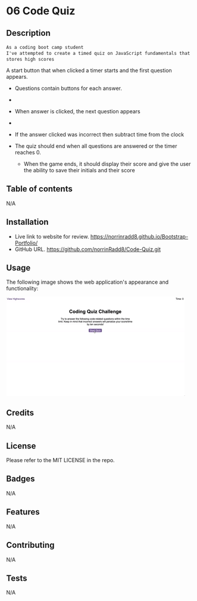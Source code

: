 # 06 Code Quiz

## Description
```
As a coding boot camp student
I've attempted to create a timed quiz on JavaScript fundamentals that stores high scores
```
A start button that when clicked a timer starts and the first question appears.
 
  * Questions contain buttons for each answer.
  * 
  * When answer is clicked, the next question appears
  * 
  * If the answer clicked was incorrect then subtract time from the clock

* The quiz should end when all questions are answered or the timer reaches 0.

  * When the game ends, it should display their score and give the user the ability to save their initials and their score

## Table of contents

N/A

## Installation
* Live link to website for review. https://norrinradd8.github.io/Bootstrap-Portfolio/
* GitHub URL. https://github.com/norrinRadd8/Code-Quiz.git

## Usage

The following image shows the web application's appearance and functionality:

![Animation of code quiz. Presses button to start quiz. Clicks the button for the answer to each question, displays if answer was correct or incorrect. Quiz finishes and displays high scores. User adds their intials, then clears their intials and starts over.](/assets/images/08-web-apis-challenge-demo.gif)
 
## Credits

N/A

## License

Please refer to the MIT LICENSE in the repo.

## Badges

N/A

## Features

N/A

## Contributing

N/A

## Tests

N/A
